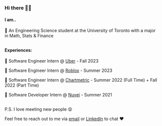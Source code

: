 ### Hi there 👋😄

#### **I am..**
💯 An Engineering Science student at the University of Toronto with a major in Math, Stats & Finance


##
#### **Experiences:**
🏢 Software Engineer Intern @ [Uber](https://www.uber.com/) - Fall 2023

🏢 Software Engineer Intern @ [Roblox](https://www.roblox.com/) - Summer 2023

🏢 Software Engineer Intern @ [Chartmetric](https://chartmetric.com) - Summer 2022 (Full Time) + Fall 2022 (Part Time)

🏢 Software Developer Intern @ [Nuvei](https://nuvei.com) - Summer 2021

## 
P.S. I love meeting new people 😝 

Feel free to reach out to me via [email](mailto:yinanzhao1015@gmail.com) or [LinkedIn](https://www.linkedin.com/in/yinan-zhao-a3a198168/) to chat ❤️

